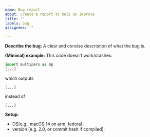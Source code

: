 ```yaml
---
name: Bug report
about: Create a report to help us improve
title: ''
labels: bug
assignees: ''

---
```


**Describe the bug:**
A clear and concise description of what the bug is.

**(Minimal) example:**
This code doesn't work/crashes:
```python
import multipers as mp
[...]
```
which outputs 
```
[...]
```
instead of 
```
[...]
```


**Setup:**
 - OS[e.g., macOS 14 on arm, fedora]:
 - version [e.g. 2.0, or commit hash if compiled]:
